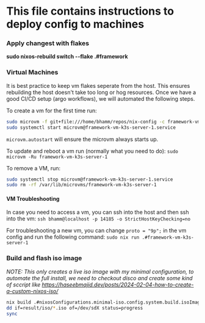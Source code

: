 # This file contains instructions to deploy config to machines

### Apply changest with flakes
**sudo nixos-rebuild switch --flake .#framework**


### Virtual Machines
It is best practice to keep vm flakes seperate from the host. This ensures rebuilding the host doesn't take too long or hog resources. Once we have a good CI/CD setup (argo workflows), we will automated the following steps.

To create a vm for the first time run:
```bash
sudo microvm -f git+file:///home/bhamm/repos/nix-config -c framework-vm-k3s-server-1
sudo systemctl start microvm@framework-vm-k3s-server-1.service
```

`microvm.autostart` will ensure the microvm always starts up.


To update and reboot a vm run (normally what you need to do):
`sudo microvm -Ru framework-vm-k3s-server-1`

To remove a VM, run:
```bash
sudo systemctl stop microvm@framework-vm-k3s-server-1.service
sudo rm -rf /var/lib/microvms/framework-vm-k3s-server-1
```


#### VM Troubleshooting
In case you need to access a vm, you can ssh into the host and then ssh into the vm:
`ssh bhamm@localhost -p 14185 -o StrictHostKeyChecking=no`

For troubleshooting a new vm, you can change `proto = "9p";` in the vm config and run the following command:
`sudo nix run .#framework-vm-k3s-server-1`


### Build and flash iso image
*NOTE: This only creates a live iso image with my minimal configuration, to automate the full install, we need to checkout disco and create some kind of sccript like https://haseebmajid.dev/posts/2024-02-04-how-to-create-a-custom-nixos-iso/*
```bash
nix build .#nixosConfigurations.minimal-iso.config.system.build.isoImage
dd if=result/iso/*.iso of=/dev/sdX status=progress
sync
```
